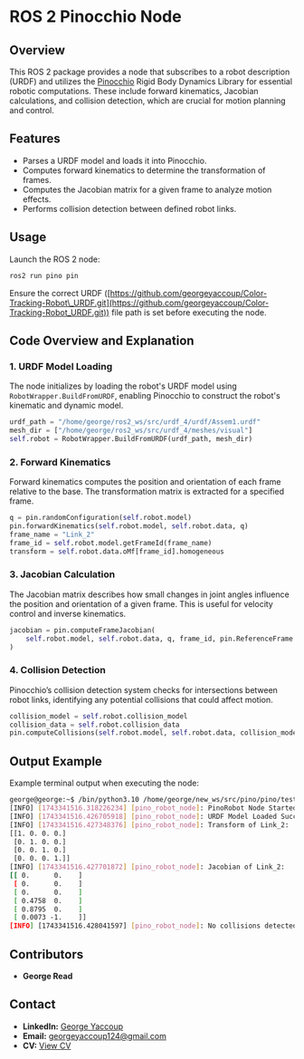 # ROS 2 Pinocchio Node

## Overview

This ROS 2 package provides a node that subscribes to a robot description (URDF) and utilizes the [Pinocchio](https://github.com/stack-of-tasks/pinocchio) Rigid Body Dynamics Library for essential robotic computations. These include forward kinematics, Jacobian calculations, and collision detection, which are crucial for motion planning and control.

## Features

- Parses a URDF model and loads it into Pinocchio.
- Computes forward kinematics to determine the transformation of frames.
- Computes the Jacobian matrix for a given frame to analyze motion effects.
- Performs collision detection between defined robot links.

## Usage

Launch the ROS 2 node:

```bash
ros2 run pino pin
```

Ensure the correct URDF ([https://github.com/georgeyaccoup/Color-Tracking-Robot\_URDF.git](https://github.com/georgeyaccoup/Color-Tracking-Robot_URDF.git)) file path is set before executing the node.

## Code Overview and Explanation

### 1. URDF Model Loading

The node initializes by loading the robot's URDF model using `RobotWrapper.BuildFromURDF`, enabling Pinocchio to construct the robot's kinematic and dynamic model.

```python
urdf_path = "/home/george/ros2_ws/src/urdf_4/urdf/Assem1.urdf"
mesh_dir = ["/home/george/ros2_ws/src/urdf_4/meshes/visual"]
self.robot = RobotWrapper.BuildFromURDF(urdf_path, mesh_dir)
```

### 2. Forward Kinematics

Forward kinematics computes the position and orientation of each frame relative to the base. The transformation matrix is extracted for a specified frame.

```python
q = pin.randomConfiguration(self.robot.model)
pin.forwardKinematics(self.robot.model, self.robot.data, q)
frame_name = "Link_2"
frame_id = self.robot.model.getFrameId(frame_name)
transform = self.robot.data.oMf[frame_id].homogeneous
```

### 3. Jacobian Calculation

The Jacobian matrix describes how small changes in joint angles influence the position and orientation of a given frame. This is useful for velocity control and inverse kinematics.

```python
jacobian = pin.computeFrameJacobian(
    self.robot.model, self.robot.data, q, frame_id, pin.ReferenceFrame.LOCAL
)
```

### 4. Collision Detection

Pinocchio’s collision detection system checks for intersections between robot links, identifying any potential collisions that could affect motion.

```python
collision_model = self.robot.collision_model
collision_data = self.robot.collision_data
pin.computeCollisions(self.robot.model, self.robot.data, collision_model, collision_data, q)
```

## Output Example

Example terminal output when executing the node:

```bash
george@george:~$ /bin/python3.10 /home/george/new_ws/src/pino/pino/test.py
[INFO] [1743341516.318226234] [pino_robot_node]: PinoRobot Node Started
[INFO] [1743341516.426705918] [pino_robot_node]: URDF Model Loaded Successfully
[INFO] [1743341516.427348376] [pino_robot_node]: Transform of Link_2:
[[1. 0. 0. 0.]
 [0. 1. 0. 0.]
 [0. 0. 1. 0.]
 [0. 0. 0. 1.]]
[INFO] [1743341516.427701872] [pino_robot_node]: Jacobian of Link_2:
[[ 0.      0.    ]
 [ 0.      0.    ]
 [ 0.      0.    ]
 [ 0.4758  0.    ]
 [ 0.8795  0.    ]
 [ 0.0073 -1.    ]]
[INFO] [1743341516.428041597] [pino_robot_node]: No collisions detected!
```

## Contributors

- **George Read**

## Contact

- **LinkedIn:** [George Yaccoup](https://www.linkedin.com/in/george-yaccoup/)
- **Email:** [georgeyaccoup124@gmail.com](mailto\:georgeyaccoup124@gmail.com)
- **CV:** [View CV](https://drive.google.com/file/d/1Kr5_MOKHBG08xqPxs7G4jBSK3icI1eJk/view?usp=sharing)

